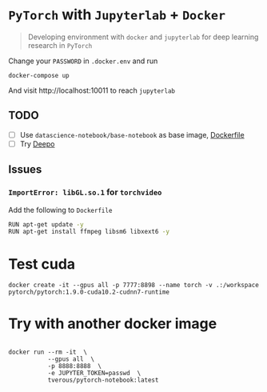 # `PyTorch` with `Jupyterlab` + `Docker`

> Developing environment with `docker` and `jupyterlab` for deep learning research in `PyTorch`

Change your `PASSWORD` in `.docker.env` and run

```
docker-compose up
```

And visit http://localhost:10011 to reach `jupyterlab`

## TODO

- [ ] Use `datascience-notebook/base-notebook` as base image, [Dockerfile](https://github.com/jupyter/docker-stacks/blob/master/base-notebook/Dockerfile)
- [ ] Try [Deepo](https://github.com/ufoym/deepo)

## Issues

### `ImportError: libGL.so.1` for `torchvideo`

Add the following to `Dockerfile`

```bash
RUN apt-get update -y
RUN apt-get install ffmpeg libsm6 libxext6 -y
```

# Test cuda

```
docker create -it --gpus all -p 7777:8898 --name torch -v .:/workspace pytorch/pytorch:1.9.0-cuda10.2-cudnn7-runtime
```

# Try with another docker image

``` shell

docker run --rm -it  \
		   --gpus all  \
		   -p 8888:8888  \
		   -e JUPYTER_TOKEN=passwd  \
		   tverous/pytorch-notebook:latest
```
